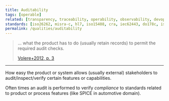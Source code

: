 ```yaml
---
title: Auditability
tags: [operable]
related: [transparency, traceability, operability, observability, devops-metrics]
standards: [iso26262, misra-c, hl7, iso15408, cra, iec62443, do178c, iso42010, gdpr, iso42030, sox]
permalink: /qualities/auditability
---
```


> ... what the product has to do (usually retain records) to permit the required audit checks.
>
> [Volere+2012, p. 3](/references/#volere)

<hr class="with-no-margin"/>

How easy the product or system allows (usually external) stakeholders to audit/inspect/verify certain features or capabilities.

Often times an audit is performed to verify _compliance_ to standards related to product or process features (like SPICE in automotive domain).
